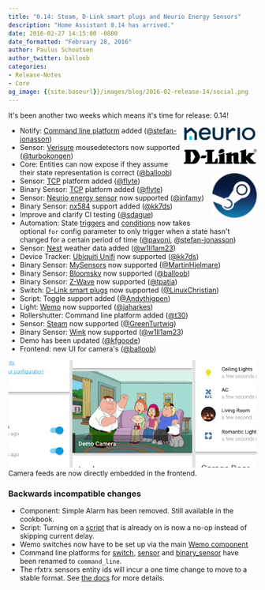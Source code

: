```yaml
---
title: "0.14: Steam, D-Link smart plugs and Neurio Energy Sensors"
description: "Home Assistant 0.14 has arrived."
date: 2016-02-27 14:15:00 -0800
date_formatted: "February 28, 2016"
author: Paulus Schoutsen
author_twitter: balloob
categories:
- Release-Notes
- Core
og_image: {{site.baseurl}}/images/blog/2016-02-release-14/social.png
---
```


It's been another two weeks which means it's time for release: 0.14!

<img src='/images/supported_brands/neurio.png' style='clear: right; margin-left: 5px; border:none; box-shadow: none; float: right; margin-bottom: 16px;' width='150' /><img src='/images/supported_brands/dlink.png' style='clear: right; margin-left: 5px; border:none; box-shadow: none; float: right; margin-bottom: 16px;' width='150' /><img src='/images/supported_brands/steam.png' style='clear: right; margin-left: 5px; border:none; box-shadow: none; float: right; margin-bottom: 16px;' width='90' />

 - Notify: [Command line platform][notify.command_line] added ([@stefan-jonasson])
 - Sensor: [Verisure] mousedetectors now supported ([@turbokongen])
 - Core: Entities can now expose if they assume their state representation is correct ([@balloob])
 - Sensor: [TCP][sensor.tcp] platform added ([@flyte])
 - Binary Sensor: [TCP][binary_sensor.tcp] platform added ([@flyte])
 - Sensor: [Neurio energy sensor] now supported ([@infamy])
 - Binary Sensor: [nx584] support added ([@kk7ds])
 - Improve and clarify CI testing ([@sdague])
 - Automation: State [triggers] and [conditions] now takes optional `for` config parameter to only trigger when a state hasn't changed for a certain period of time ([@pavoni], [@stefan-jonasson])
 - Sensor: [Nest] weather data added ([@w1ll1am23])
 - Device Tracker: [Ubiquiti Unifi] now supported ([@kk7ds])
 - Binary Sensor: [MySensors] now supported ([@MartinHjelmare])
 - Binary Sensor: [Bloomsky] now supported ([@balloob])
 - Binary Sensor: [Z-Wave] now supported ([@tpatja])
 - Switch: [D-Link smart plugs] now supported ([@LinuxChristian])
 - Script: Toggle support added ([@Andythigpen])
 - Light: [Wemo] now supported ([@jaharkes])
 - Rollershutter: Command line platform added ([@t30])
 - Sensor: [Steam] now supported ([@GreenTurtwig])
 - Binary Sensor: [Wink] now supported ([@w1ll1am23])
 - Demo has been updated ([@kfgoode])
 - Frontend: new UI for camera's ([@balloob])

<p class='img'>
  <img src='/images/blog/2016-02-release-14/screenshot-webcam.png'>
  Camera feeds are now directly embedded in the frontend.
</p>

### Backwards incompatible changes
 - Component: Simple Alarm has been removed. Still available in the cookbook.
 - Script: Turning on a [script] that is already on is now a no-op instead of skipping current delay.
 - Wemo switches now have to be set up via the main [Wemo component]
 - Command line platforms for [switch][switch.cmd], [sensor][sensor.cmd] and [binary_sensor][binary_sensor.cmd] have been renamed to `command_line`.
 - The rfxtrx sensors entity ids will incur a one time change to move to a stable format. See [the docs][sensor.rfxtrx] for more details.

[sensor.rfxtrx]: /integrations/rfxtrx#sensors
[notify.command_line]: /integrations/notify.command_line/
[Verisure]: /integrations/verisure
[binary_sensor.tcp]: /integrations/tcp#binary-sensor
[sensor.tcp]: /integrations/tcp#sensor
[Neurio energy sensor]: /integrations/neurio_energy
[nx584]: /integrations/nx584#binary-sensor
[triggers]: /getting-started/automation-trigger/#state-trigger
[conditions]: /getting-started/automation-condition/#state-condition
[Nest]: /integrations/nest#sensor
[Ubiquiti Unifi]: /integrations/unifi
[MySensors]: /integrations/binary_sensor.mysensors/
[Bloomsky]: /integrations/bloomsky#binary-sensor
[Z-Wave]: /integrations/zwave
[D-Link smart plugs]: /integrations/dlink
[Wemo]: /integrations/wemo
[Steam]: /integrations/steam_online
[Wink]: /integrations/wink#binary-sensor
[script]: /integrations/script/
[Wemo component]: /integrations/wemo/
[switch.cmd]: /integrations/switch.command_line/
[sensor.cmd]: /integrations/sensor.command_line/
[binary_sensor.cmd]: /integrations/command_line

[@stefan-jonasson]: https://github.com/stefan-jonasson
[@turbokongen]: https://github.com/turbokongen
[@balloob]: https://github.com/balloob
[@flyte]: https://github.com/flyte
[@infamy]: https://github.com/infamy
[@kk7ds]: https://github.com/kk7ds
[@sdague]: https://github.com/sdague
[@pavoni]: https://github.com/pavoni
[@w1ll1am23]: https://github.com/w1ll1am23
[@MartinHjelmare]: https://github.com/MartinHjelmare
[@tpatja]: https://github.com/tpatja
[@LinuxChristian]: https://github.com/LinuxChristian
[@Andythigpen]: https://github.com/Andythigpen
[@jaharkes]: https://github.com/jaharkes
[@t30]: https://github.com/t30
[@GreenTurtwig]: https://github.com/GreenTurtwig
[@kfgoode]: https://github.com/kfgoode
